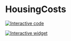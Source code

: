 # HousingCosts

[![Interactive code](https://mybinder.org/badge_logo.svg)](https://mybinder.org/v2/gh/watkinrt/HousingCosts/HEAD?labpath=House%20costs.ipynb)

[![Interactive widget](https://mybinder.org/badge_logo.svg)](https://mybinder.org/v2/gh/watkinrt/HousingCosts/HEAD?urlpath=voila%2Frender%2FInteractive%20housing%20costs.ipynb)